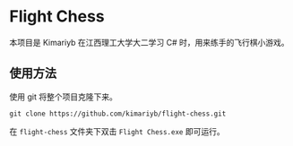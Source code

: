 # Flight Chess

本项目是 Kimariyb 在江西理工大学大二学习 C# 时，用来练手的飞行棋小游戏。

## 使用方法

使用 git 将整个项目克隆下来。

```shell
git clone https://github.com/kimariyb/flight-chess.git
```

在 `flight-chess` 文件夹下双击 `Flight Chess.exe` 即可运行。